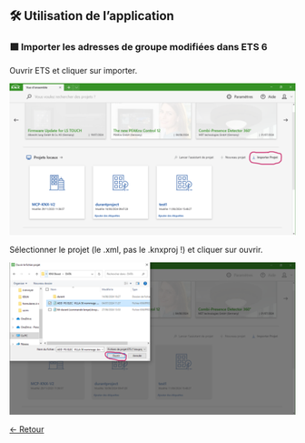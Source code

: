 ## 🛠 Utilisation de l’application
### 🟩 Importer les adresses de groupe modifiées dans ETS 6
Ouvrir ETS et cliquer sur importer.

![importer](pictures/3.PNG)

Sélectionner le projet (le .xml, pas le .knxproj !) et cliquer sur ouvrir.

![ouvrir](pictures/4.PNG)

[← Retour](utilisation.md)
